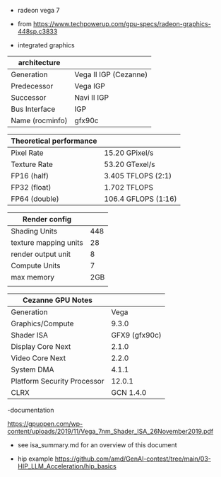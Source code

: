 - radeon vega 7

- from https://www.techpowerup.com/gpu-specs/radeon-graphics-448sp.c3833

- integrated graphics

| architecture    |                       |
|-----------------|-----------------------|
| Generation      | Vega II IGP (Cezanne) |
| Predecessor     | Vega IGP              |
| Successor       | Navi II IGP           |
| Bus Interface   | IGP                   |
| Name (rocminfo) | gfx90c                |



| Theoretical performance |                     |
|-------------------------|---------------------|
| Pixel Rate              | 15.20 GPixel/s      |
| Texture Rate            | 53.20 GTexel/s      |
| FP16 (half)             | 3.405 TFLOPS (2:1)  |
| FP32 (float)            | 1.702 TFLOPS        |
| FP64 (double)           | 106.4 GFLOPS (1:16) |


| Render config         |     |
|-----------------------|-----|
| Shading Units         | 448 |
| texture mapping units | 28  |
| render output unit    | 8   |
| Compute Units         | 7   |
| max memory            | 2GB |
|                       |     |



| Cezanne GPU Notes           |               |
|-----------------------------|---------------|
| Generation                  | Vega          |
| Graphics/Compute            | 9.3.0         |
| Shader ISA                  | GFX9 (gfx90c) |
| Display Core Next           | 2.1.0         |
| Video Core Next             | 2.2.0         |
| System DMA                  | 4.1.1         |
| Platform Security Processor | 12.0.1        |
| CLRX                        | GCN 1.4.0     |


-documentation

https://gpuopen.com/wp-content/uploads/2019/11/Vega_7nm_Shader_ISA_26November2019.pdf

- see isa_summary.md for an overview of this document

- hip example https://github.com/amd/GenAI-contest/tree/main/03-HIP_LLM_Acceleration/hip_basics
